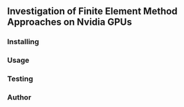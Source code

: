 ## Investigation of Finite Element Method Approaches on Nvidia GPUs

### Installing

### Usage

### Testing

### Author
